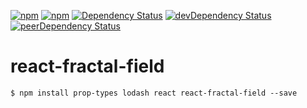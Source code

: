 [![npm](http://img.shields.io/npm/v/react-fractal-field.svg?style=flat-square)](https://www.npmjs.com/package/react-fractal-field)
[![npm](http://img.shields.io/npm/l/react-fractal-field.svg?style=flat-square)](http://opensource.org/licenses/MIT)
[![Dependency Status](https://david-dm.org/aliaksandr-master/react-fractal-field.svg?style=flat-square)](https://david-dm.org/aliaksandr-master/react-fractal-field)
[![devDependency Status](https://david-dm.org/aliaksandr-master/react-fractal-field/dev-status.svg?style=flat-square)](https://david-dm.org/aliaksandr-master/react-fractal-field#info=devDependencies)
[![peerDependency Status](https://david-dm.org/aliaksandr-master/react-fractal-field/peer-status.svg?style=flat-square)](https://david-dm.org/aliaksandr-master/react-fractal-field?type=peer)

# react-fractal-field

```shell
$ npm install prop-types lodash react react-fractal-field --save
```
